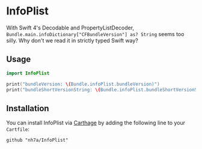 # InfoPlist

With Swift 4's Decodable and PropertyListDecoder, `Bundle.main.infoDictionary["CFBundleVersion"] as? String` seems too silly. Why don't we read it in strictly typed Swift way?

## Usage

```swift
import InfoPlist

print("bundleVersion: \(Bundle.infoPlist.bundleVersion)")
print("bundleShortVersionString: \(Bundle.infoPlist.bundleShortVersionString)")
```

## Installation

You can install InfoPlist via [Carthage](https://github.com/Carthage/Carthage) by adding the following line to your `Cartfile`:

```
github "nh7a/InfoPlist"
```
